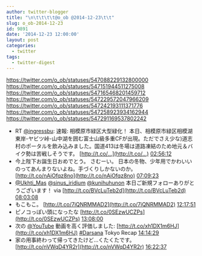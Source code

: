```yaml
---
author: twitter-blogger
title: "\n\t\t\t\t@o_ob @2014-12-23\t\t"
slug: o_ob-2014-12-23
id: 9891
date: '2014-12-23 12:00:00'
layout: post
categories:
  - twitter
tags:
  - twitter-digest
---
```


https://twitter.com/o_ob/statuses/547088229132800000 https://twitter.com/o_ob/statuses/547151944511275008 https://twitter.com/o_ob/statuses/547165468201459712 https://twitter.com/o_ob/statuses/547229572047966209 https://twitter.com/o_ob/statuses/547242193111371776 https://twitter.com/o_ob/statuses/547258923934162944 https://twitter.com/o_ob/statuses/547291169537802242  

*   RT [@ingressbu](https://twitter.com/ingressbu): 速報: 相模原市緑区大型緑化！ 本日、相模原市緑区相模湖東岸-ヤビツ峠-山中湖を囲む富士山級多重CFが出現。ただでさえ少な)道志村のポータルを飲み込みました。国道413は冬場は道路凍結のため地元＆バイク勢は苦戦しそうです。 [http://t.co/…](http://t.co/…) [02:56:12](https://twitter.com/o_ob/statuses/547088229132800000)
*   今上陛下お誕生日おめでとう。 さむーい。 日本の冬物、少年用でかわいいのってあんまりないよね。手づくりしかないのか。 [http://t.co/nAiOfqz8no](http://t.co/nAiOfqz8no) [07:09:23](https://twitter.com/o_ob/statuses/547151944511275008)
*   [@Ukhti_Mas](https://twitter.com/Ukhti_Mas) [@sinus_iridium](https://twitter.com/sinus_iridium) [@kunihuhunon](https://twitter.com/kunihuhunon) 本日ご新規フォローありがとうございます！ via [http://t.co/BVcLuTeb2d](http://t.co/BVcLuTeb2d) [08:03:08](https://twitter.com/o_ob/statuses/547165468201459712)
*   もこもこ。 [http://t.co/7iQNRMMAD2](http://t.co/7iQNRMMAD2) [12:17:51](https://twitter.com/o_ob/statuses/547229572047966209)
*   ピノコっぽい頭になったな [http://t.co/0SEzwUCZPs](http://t.co/0SEzwUCZPs) [13:08:00](https://twitter.com/o_ob/statuses/547242193111371776)
*   次の [@YouTube](https://twitter.com/YouTube) 動画を高く評価しました: [http://t.co/xh1DX1m6HJ](http://t.co/xh1DX1m6HJ) [#Darsana](https://twitter.com/search?q=%23Darsana&src=hash) Tokyo Recap [14:14:29](https://twitter.com/o_ob/statuses/547258923934162944)
*   家の用事終わって帰ってきたけど...くたくたです。 [http://t.co/nVWqD4YR2r](http://t.co/nVWqD4YR2r) [16:22:37](https://twitter.com/o_ob/statuses/547291169537802242)